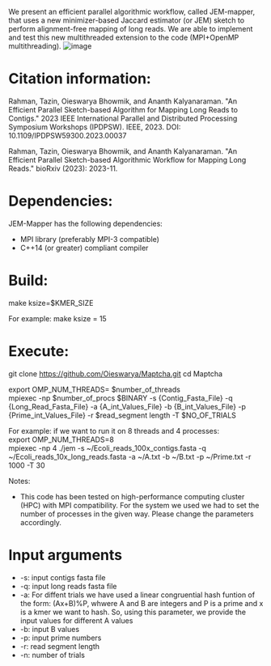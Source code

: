 We present an efficient parallel algorithmic workflow, called JEM-mapper, that uses a new minimizer-based Jaccard estimator (or JEM) sketch to perform alignment-free mapping of long reads. We are able to implement and test this new multithreaded extension to the code (MPI+OpenMP multithreading). 
![image](https://github.com/user-attachments/assets/e0df386c-64a4-4237-800d-648af513b4e1)


# Citation information:
Rahman, Tazin, Oieswarya Bhowmik, and Ananth Kalyanaraman. "An Efficient Parallel Sketch-based Algorithm for Mapping Long Reads to Contigs." 2023 IEEE International Parallel and Distributed Processing Symposium Workshops (IPDPSW). IEEE, 2023. DOI: 10.1109/IPDPSW59300.2023.00037

Rahman, Tazin, Oieswarya Bhowmik, and Ananth Kalyanaraman. "An Efficient Parallel Sketch-based Algorithmic Workflow for Mapping Long Reads." bioRxiv (2023): 2023-11.

# Dependencies:
JEM-Mapper has the following dependencies:

* MPI library (preferably MPI-3 compatible)
* C++14 (or greater) compliant compiler

# Build:
make ksize=$KMER_SIZE

For example:
make ksize = 15

# Execute:
git clone https://github.com/Oieswarya/Maptcha.git
cd Maptcha

export OMP_NUM_THREADS= $number_of_threads     
mpiexec -np $number_of_procs $BINARY -s {Contig_Fasta_File} -q {Long_Read_Fasta_File} -a {A_int_Values_File} -b {B_int_Values_File} -p {Prime_int_Values_File} -r $read_segment length -T $NO_OF_TRIALS

For example: if we want to run it on 8 threads and 4 processes:  
export OMP_NUM_THREADS=8  
mpiexec -np 4 ./jem -s ~/Ecoli_reads_100x_contigs.fasta -q ~/Ecoli_reads_10x_long_reads.fasta -a ~/A.txt -b ~/B.txt -p ~/Prime.txt -r 1000 -T 30

Notes:
* This code has been tested on high-performance computing cluster (HPC) with MPI compatibility. For the system we used we had to set the number of processes in the given way. Please change the parameters accordingly.

# Input arguments 
* -s: input contigs fasta file
* -q: input long reads fasta file
* -a: For diffent trials we have used a linear congruential hash funtion of the form: (Ax+B)%P, whwere A and B are integers and P is a prime and x is a kmer we want to hash. So, using this parameter, we provide the input values for different A values
* -b: input B values
* -p: input prime numbers
* -r: read segment length
* -n: number of trials
